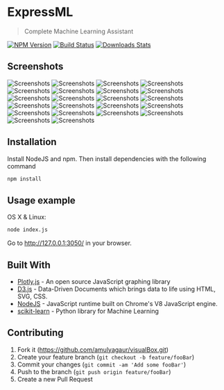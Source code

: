 # ExpressML
> Complete Machine Learning Assistant

[![NPM Version][npm-image]][npm-url]
[![Build Status][travis-image]][travis-url]
[![Downloads Stats][npm-downloads]][npm-url]

## Screenshots
![Screenshots](/public/images/pic1.png)
![Screenshots](/public/images/pic2.png)
![Screenshots](/public/images/pic3.png)
![Screenshots](/public/images/pic4.png)
![Screenshots](/public/images/pic5.png)
![Screenshots](/public/images/pic6.png)
![Screenshots](/public/images/pic0.png)
![Screenshots](/public/images/pic7.png)
![Screenshots](/public/images/pic8.png)
![Screenshots](/public/images/pic9.png)
![Screenshots](/public/images/pic10.png)
![Screenshots](/public/images/pic11.png)
![Screenshots](/public/images/pic12.png)
![Screenshots](/public/images/pic13.png)
![Screenshots](/public/images/pic14.png)
![Screenshots](/public/images/pic15.png)
![Screenshots](/public/images/pic16.png)
![Screenshots](/public/images/pic17.png)
![Screenshots](/public/images/pic18.png)
![Screenshots](/public/images/pic19.png)
![Screenshots](/public/images/pic20.png)
![Screenshots](/public/images/pic21.png)

## Installation

Install NodeJS and npm. Then install dependencies with the following command

```sh
npm install 
```

## Usage example

OS X & Linux:

```sh
node index.js
```
Go to http://127.0.0.1:3050/ in your browser.

## Built With

* [Plotly.js](https://plot.ly/javascript/) - An open source JavaScript graphing library
* [D3.js](https://d3js.org/) - Data-Driven Documents which brings data to life using HTML, SVG, CSS.
* [NodeJS](https://nodejs.org/en/) - JavaScript runtime built on Chrome's V8 JavaScript engine.
* [scikit-learn](https://scikit-learn.org/stable/) - Python library for Machine Learning


## Contributing

1. Fork it (<https://github.com/amulyagaur/visualBox.git>)
2. Create your feature branch (`git checkout -b feature/fooBar`)
3. Commit your changes (`git commit -am 'Add some fooBar'`)
4. Push to the branch (`git push origin feature/fooBar`)
5. Create a new Pull Request

<!-- Markdown link & img dfn's -->
[npm-image]: https://img.shields.io/npm/v/datadog-metrics.svg?style=flat-square
[npm-url]: https://npmjs.org/package/datadog-metrics
[npm-downloads]: https://img.shields.io/npm/dm/datadog-metrics.svg?style=flat-square
[travis-image]: https://img.shields.io/travis/dbader/node-datadog-metrics/master.svg?style=flat-square
[travis-url]: https://travis-ci.org/dbader/node-datadog-metrics
[wiki]: https://github.com/yourname/yourproject/wiki
